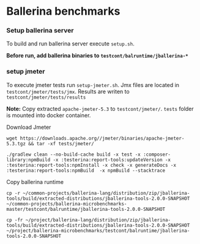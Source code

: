 # Ballerina benchmarks

### Setup ballerina server
To build and run ballerina server execute `setup.sh`. 

**Before run, add ballerina binaries to `testcont/balruntime/jballerina-*`**

### setup jmeter

To execute jmeter tests run `setup-jmeter.sh`. 
Jmx files are located in `testcont/jmeter/tests/jmx`. Results are writen to `testcont/jmeter/tests/results`

**Note:** Copy extracted `apache-jmeter-5.3` to `testcont/jmeter/`.
`tests` folder is mounted into docker container.

Download Jmeter

`wget https://downloads.apache.org//jmeter/binaries/apache-jmeter-5.3.tgz && tar -xf tests/jmeter/`

`./gradlew clean --no-build-cache build -x test -x :composer-library:npmBuild -x :testerina:report-tools:updateVersion -x :testerina:report-tools:npmInstall -x check -x generateDocs -x :testerina:report-tools:npmBuild  -x npmBuild --stacktrace`


Copy ballerina runtime

`cp -r ~/common-projects/ballerina-lang/distribution/zip/jballerina-tools/build/extracted-distributions/jballerina-tools-2.0.0-SNAPSHOT ~/common-projects/ballerina-microbenchmarks-master/testcont/balruntime/jballerina-tools-2.0.0-SNAPSHOT`

`cp -fr ~/project/ballerina-lang/distribution/zip/jballerina-tools/build/extracted-distributions/jballerina-tools-2.0.0-SNAPSHOT ~/project/ballerina-microbenchmarks/testcont/balruntime/jballerina-tools-2.0.0-SNAPSHOT`

